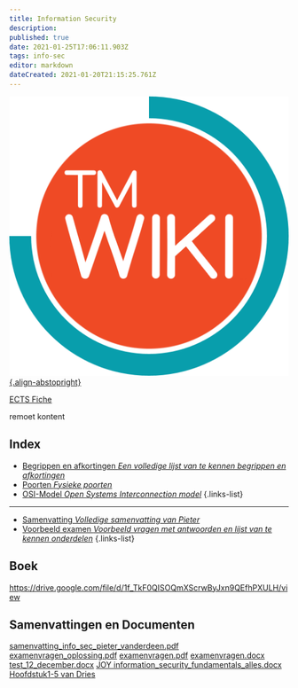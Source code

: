 ```yaml
---
title: Information Security
description: 
published: true
date: 2021-01-25T17:06:11.903Z
tags: info-sec
editor: markdown
dateCreated: 2021-01-20T21:15:25.761Z
---
```


[![tmwiki_v1_noback.png](/tmwiki_v1_noback.png){.align-abstopright}](https://tmwiki.be/en/home)

[ECTS Fiche](http://onderwijsaanbodmechelenantwerpen.thomasmore.be/2020/syllabi/n/YT0868N.htm#activetab=doelstellingen_idp126192)

remoet kontent

## Index

- [Begrippen en afkortingen *Een volledige lijst van te kennen begrippen en afkortingen*](/en/Information_Security/woorden)
- [Poorten *Fysieke poorten*](/en/Information_Security/ports)
- [OSI-Model *Open Systems Interconnection model*](/en/Information_Security/OSI-model)
{.links-list}
---

- [Samenvatting *Volledige samenvatting van Pieter*](/en/Information_Security/samenvatting)
- [Voorbeeld examen *Voorbeeld vragen met antwoorden en lijst van te kennen onderdelen*](/en/Information_Security/testexam)
{.links-list}

## Boek
https://drive.google.com/file/d/1f_TkF0QISOQmXScrwByJxn9QEfhPXULH/view

## Samenvattingen en Documenten

[samenvatting_info_sec_pieter_vanderdeen.pdf](/information_security/samenvatting_info_sec_pieter_vanderdeen.pdf)
[examenvragen_oplossing.pdf](/information_security/2019_2020/examenvragen_oplossing.pdf)
[examenvragen.pdf](/information_security/2019_2020/examenvragen.pdf)
[examenvragen.docx](/information_security/2019_2020/examenvragen.docx)
[test_12_december.docx](/information_security/2019_2020/test_12_december.docx)
[JOY information_security_fundamentals_alles.docx](/information_security/2019_2020/information_security_fundamentals_alles.docx)
[Hoofdstuk1-5 van Dries](/en/Information_Security/Hoofdstuk1-5)